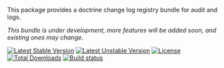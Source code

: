 This package provides a doctrine change log registry bundle for audit and logs.

*This bundle is under development, more features will be added soon, and existing ones may change.*

[![Latest Stable Version](https://poser.pugx.org/softspring/doctrine-changelog-bundle/v/stable.svg)](https://packagist.org/packages/softspring/doctrine-changelog-bundle)
[![Latest Unstable Version](https://poser.pugx.org/softspring/doctrine-changelog-bundle/v/unstable.svg)](https://packagist.org/packages/softspring/doctrine-changelog-bundle)
[![License](https://poser.pugx.org/softspring/doctrine-changelog-bundle/license.svg)](https://packagist.org/packages/softspring/doctrine-changelog-bundle)
[![Total Downloads](https://poser.pugx.org/softspring/doctrine-changelog-bundle/downloads)](https://packagist.org/packages/softspring/doctrine-changelog-bundle)
[![Build status](https://travis-ci.com/softspring/doctrine-changelog-bundle.svg?branch=master)](https://app.travis-ci.com/github/softspring/doctrine-changelog-bundle)
